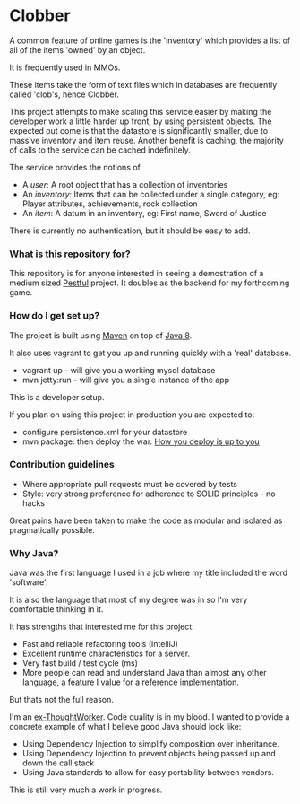 # Clobber #

A common feature of online games is the 'inventory' which provides a
list of all of the items 'owned' by an object.

It is frequently used in MMOs.

These items take the form of text files which in databases are
frequently called 'clob's, hence Clobber. 

This project attempts to make scaling this service easier by making
the developer work a little harder up front, by using persistent
objects. The expected out come is that the datastore is significantly
smaller, due to massive inventory and item reuse. Another benefit is
caching, the majority of calls to the service can be cached
indefinitely.

The service provides the notions of

* A _user_: A root object that has a collection of inventories
* An _inventory_: Items that can be collected under a single category,
  eg: Player attributes, achievements, rock collection
* An _item_: A datum in an inventory, eg: First name, Sword of Justice

There is currently no authentication, but it should be easy to add.

### What is this repository for? ###

This repository is for anyone interested in seeing a demostration of a
medium sized
[Pestful](http://tailoredshapes.com/blog/2013/04/21/pest/) project. It
doubles as the backend for my forthcoming game.

### How do I get set up? ###

The project is built using [Maven](http://maven.apache.org/) on top of
[Java 8](http://www.oracle.com/technetwork/java/javase/overview/java8-2100321.html).

It also uses vagrant to get you up and running quickly with a 'real'
database.

* vagrant up - will give you a working mysql database
* mvn jetty:run - will give you a single instance of the app

This is a developer setup.

If you plan on using this project in production you are expected to:

* configure persistence.xml for your datastore
* mvn package: then deploy the war.
  [How you deploy is up to you](http://martinfowler.com/bliki/ContinuousDelivery.html)

### Contribution guidelines ###

* Where appropriate pull requests must be covered by tests
* Style: very strong preference for adherence to SOLID principles - no
  hacks

Great pains have been taken to make the code as modular and isolated
as pragmatically possible.

### Why Java? ###

Java was the first language I used in a job where my title included
the word 'software'.

It is also the language that most of my degree was in so I'm very
comfortable thinking in it.

It has strengths that interested me for this project:

* Fast and reliable refactoring tools (IntelliJ)
* Excellent runtime characteristics for a server.
* Very fast build / test cycle (ms)
* More people can read and understand Java than almost any other
  language, a feature I value for a reference implementation.

But thats not the full reason.

I'm an [ex-ThoughtWorker](http://thoughtworks.com). Code quality is in
my blood. I wanted to provide a concrete example of what I believe
good Java should look like:

* Using Dependency Injection to simplify composition over inheritance.
* Using Dependency Injection to prevent objects being passed up and
  down the call stack
* Using Java standards to allow for easy portability between vendors.

This is still very much a work in progress.



